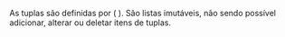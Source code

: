 As tuplas são definidas por ( ). São listas imutáveis, não sendo possível adicionar, alterar ou deletar itens de tuplas.

